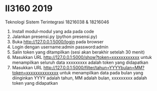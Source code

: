 # II3160 2019
Teknologi Sistem Terintegrasi 18216038 & 18216046

1. Install modul-modul yang ada pada code
2. Jalankan presensi.py (python presensi.py)
3. Buka http://127.0.0.1:5000/login pada browser
4. Login dengan username:admin password:admin
5. Salin token yang ditampilkan (sesi akan berakhir setelah 30 menit)
6. Masukkan URL http://127.0.0.1:5000/show?token=xxxxxxxxxxxx untuk menampilkan seluruh data
   xxxxxxxxx adalah token yang didapatkan
7. Masukkan URL http://127.0.0.1:5000/filter/tahun=YYYYbulan=MM?token=xxxxxxxxxxxxxx untuk menampilkan data pada bulan yang diinginkan
   YYYY adalah tahun, MM adalah bulan, xxxxxxxxx adalah token yang didapatkan
